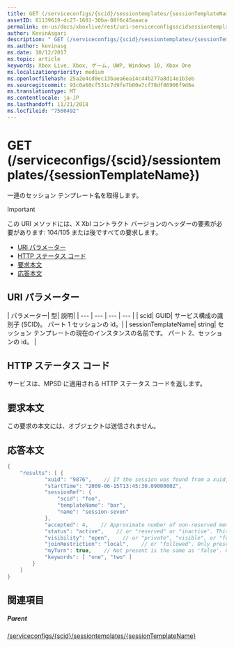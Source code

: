 ```yaml
---
title: GET (/serviceconfigs/{scid}/sessiontemplates/{sessionTemplateName})
assetID: 81139619-dc27-1601-30ba-08f6c45aaaca
permalink: en-us/docs/xboxlive/rest/uri-serviceconfigsscidsessiontemplatessessiontemplatenameget.html
author: KevinAsgari
description: " GET (/serviceconfigs/{scid}/sessiontemplates/{sessionTemplateName})"
ms.author: kevinasg
ms.date: 10/12/2017
ms.topic: article
keywords: Xbox Live, Xbox, ゲーム, UWP, Windows 10, Xbox One
ms.localizationpriority: medium
ms.openlocfilehash: 25a2e4cd0ec13baea6ea14c44b277a8d14e1b3eb
ms.sourcegitcommit: 93c0a60cf531c7d9fe7b00e7cf78df86906f9d6e
ms.translationtype: MT
ms.contentlocale: ja-JP
ms.lasthandoff: 11/21/2018
ms.locfileid: "7560492"
---
```

# <a name="get-serviceconfigsscidsessiontemplatessessiontemplatename"></a>GET (/serviceconfigs/{scid}/sessiontemplates/{sessionTemplateName})
一連のセッション テンプレート名を取得します。

> [!IMPORTANT]
> この URI メソッドには、X Xbl コントラクト バージョンのヘッダーの要素が必要があります: 104/105 または後ですべての要求します。

  * [URI パラメーター](#ID4ET)
  * [HTTP ステータス コード](#ID4E5)
  * [要求本文](#ID4EFB)
  * [応答本文](#ID4EQB)

<a id="ID4ET"></a>


## <a name="uri-parameters"></a>URI パラメーター

| パラメーター| 型| 説明|
| --- | --- | --- | --- |
| scid| GUID| サービス構成の識別子 (SCID)。 パート 1 セッションの id。|
| sessionTemplateName| string| セッション テンプレートの現在のインスタンスの名前です。 パート 2、セッションの id。 |

<a id="ID4E5"></a>


## <a name="http-status-codes"></a>HTTP ステータス コード
サービスは、MPSD に適用される HTTP ステータス コードを返します。  
<a id="ID4EFB"></a>


## <a name="request-body"></a>要求本文

この要求の本文には、オブジェクトは送信されません。

<a id="ID4EQB"></a>


## <a name="response-body"></a>応答本文


```cpp
{
    "results": [ {
            "xuid": "9876",    // If the session was found from a xuid, that xuid.
            "startTime": "2009-06-15T13:45:30.0900000Z",
            "sessionRef": {
                "scid": "foo",
                "templateName": "bar",
                "name": "session-seven"
            },
            "accepted": 4,    // Approximate number of non-reserved members.
            "status": "active",    // or "reserved" or "inactive". This is the state of the user in the session, not the session itself. Only present if the session was found using a xuid.
            "visibility": "open",    // or "private", "visible", or "full"
            "joinRestriction": "local",    // or "followed". Only present if 'visibility' is "open" or "full" and the session has a join restriction.
            "myTurn": true,    // Not present is the same as 'false'. Only present if the session was found using a xuid.
            "keywords": [ "one", "two" ]
        }
    ]
}

```


<a id="ID4EZB"></a>


## <a name="see-also"></a>関連項目

<a id="ID4E2B"></a>


##### <a name="parent"></a>Parent

[/serviceconfigs/{scid}/sessiontemplates/{sessionTemplateName}](uri-serviceconfigsscidsessiontemplatessessiontemplatename.md)
